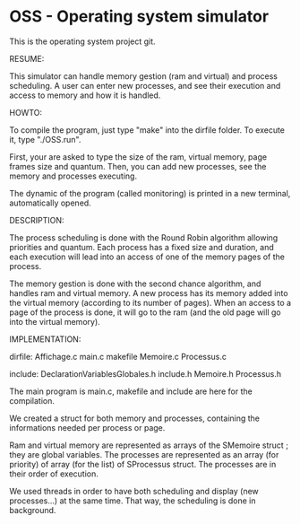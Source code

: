 OSS - Operating system simulator
==

This is the operating system project git.


RESUME:

This simulator can handle memory gestion (ram and virtual) and process scheduling.
A user can enter new processes, and see their execution and access to memory and how it is handled.


HOWTO:

To compile the program, just type "make" into the dirfile folder.
To execute it, type "./OSS.run".

First, your are asked to type the size of the ram, virtual memory, page frames size and quantum.
Then, you can add new processes, see the memory and processes executing.

The dynamic of the program (called monitoring) is printed in a new terminal, automatically opened.


DESCRIPTION:

The process scheduling is done with the Round Robin algorithm allowing priorities and quantum.
Each process has a fixed size and duration, and each execution will lead into an access of one of the memory pages of the process.

The memory gestion is done with the second chance algorithm, and handles ram and virtual memory.
A new process has its memory added into the virtual memory (according to its number of pages).
When an access to a page of the process is done, it will go to the ram (and the old page will go into the virtual memory).


IMPLEMENTATION:

dirfile:
	Affichage.c
	main.c
	makefile
	Memoire.c
	Processus.c

include:
	DeclarationVariablesGlobales.h
	include.h
	Memoire.h
	Processus.h

The main program is main.c, makefile and include are here for the compilation.

We created a struct for both memory and processes, containing the informations needed per process or page.

Ram and virtual memory are represented as arrays of the SMemoire struct ; they are global variables.
The processes are represented as an array (for priority) of array (for the list) of SProcessus struct.
The processes are in their order of execution.

We used threads in order to have both scheduling and display (new processes...) at the same time.
That way, the scheduling is done in background.


